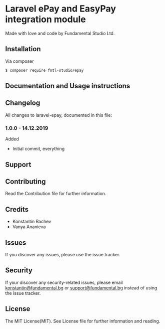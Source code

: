# Laravel ePay and EasyPay integration module
Made with love and code by Fundamental Studio Ltd.

## Installation

Via composer
``` bash
$ composer require fmtl-studio/epay
```

## Documentation and Usage instructions

## Changelog
All changes to laravel-epay, documented in this file:

### 1.0.0 - 14.12.2019
Added
- Initial commit, everything

## Support

## Contributing
Read the Contribution file for further information.

## Credits

- Konstantin Rachev
- Vanya Ananieva

## Issues
If you discover any issues, please use the issue tracker.

## Security
If your discover any security-related issues, please email konstantin@fundamental.bg or support@fundamental.bg instead of using the issue tracker.

## License
The MIT License(MIT). See License file for further information and reading.